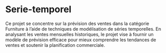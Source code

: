 # Serie-temporel
Ce projet se concentre sur la prévision des ventes dans la catégorie Furniture à l’aide de techniques de modélisation de séries temporelles. En analysant les ventes mensuelles historiques, le projet vise à fournir un modèle de prévision efficace pour mieux comprendre les tendances de ventes et soutenir la planification commerciale.
